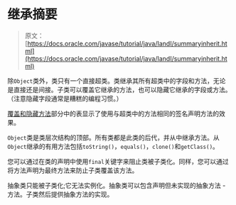 # 继承摘要

> 原文： [https://docs.oracle.com/javase/tutorial/java/IandI/summaryinherit.html](https://docs.oracle.com/javase/tutorial/java/IandI/summaryinherit.html)

除`Object`类外，类只有一个直接超类。类继承其所有超类中的字段和方法，无论是直接还是间接。子类可以覆盖它继承的方法，也可以隐藏它继承的字段或方法。 （注意隐藏字段通常是糟糕的编程习惯。）

[覆盖和隐藏方法](override.html)部分中的表显示了使用与超类中的方法相同的签名声明方法的效果。

`Object`类是类层次结构的顶部。所有类都是此类的后代，并从中继承方法。从`Object`继承的有用方法包括`toString()`，`equals()`，`clone()`和`getClass()`。

您可以通过在类的声明中使用`final`关键字来阻止类被子类化。同样，您可以通过将方法声明为最终方法来防止子类覆盖该方法。

抽象类只能被子类化;它无法实例化。抽象类可以包含声明但未实现的抽象方法 - 方法。子类然后提供抽象方法的实现。